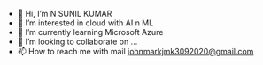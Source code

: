 - 👋 Hi, I’m N SUNIL KUMAR
- 👀 I’m interested in cloud with AI n ML
- 🌱 I’m currently learning Microsoft Azure
- 💞️ I’m looking to collaborate on ...
- 📫 How to reach me with mail johnmarkjmk3092020@gmail.com

<!---
nsunilkumar6694/nsunilkumar6694 is a ✨ special ✨ repository because its `README.md` (this file) appears on your GitHub profile.
You can click the Preview link to take a look at your changes.
--->
